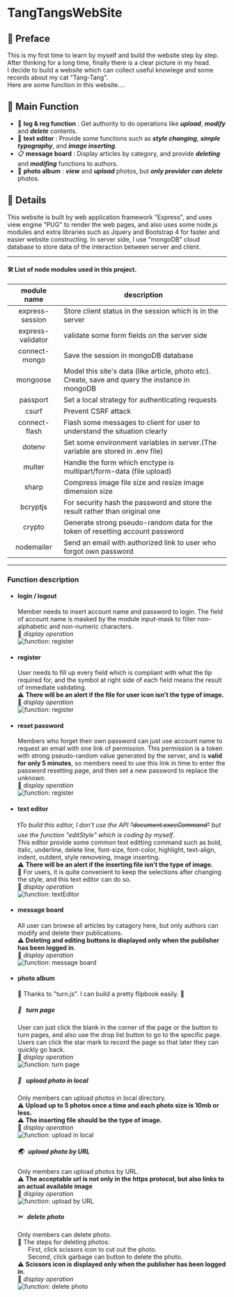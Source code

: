 # TangTangsWebSite
## 📜 Preface
This is my first time to learn by myself and build the website step by step.  
After thinking for a long time, finally there is a clear picture in my head.  
I decide to build a website which can collect useful knowlege and some records about my cat "Tang-Tang".  
Here are some function in this website....  

## 📜 Main Function
* 🔐 **log & reg function** : Get authority to do operations like _**upload**_, _**modify**_ and _**delete**_ contents.
* 📝 **text editor** : Provide some functions such as _**style changing**_, _**simple typography**_, and _**image inserting**_.
* 📋 **message board** :  Display articles by category, and provide _**deleting**_ and _**modifing**_ functions to authors.
* 📕 **photo album** : _**view**_ and _**upload**_ photos, but _**only provider can delete**_ photos.

## 📜 Details
This website is built by web application framework "Express", and uses view engine "PUG" to render the web pages, and also uses some node.js modules and extra libraries such as Jquery and Bootstrap 4 for faster and easier website constructing. 
In server side, I use "mongoDB" cloud database to store data of the interaction between server and client.
* * *
#### 🛠  List of node modules used in this project.
module name | description
 :-: | - 
express-session | Store client status in the session which is in the server
express-validator | validate some form fields on the server side 
connect-mongo | Save the session in mongoDB database 
mongoose | Model this site's data (like article, photo etc). Create, save and query the instance in mongoDB
passport | Set a local strategy for authenticating requests
csurf | Prevent CSRF attack
connect-flash | Flash some messages to client for user to understand the situation clearly
dotenv | Set some environment variables in server.(The variable are stored in .env file)
multer | Handle the form which enctype is multipart/form-data (file upload)
sharp | Compress image file size and resize image dimension size
bcryptjs | For security hash the password and store the result rather than original one
crypto | Generate strong pseudo-random data for the token of resetting account password
nodemailer | Send an email with authorized link to user who forgot own password

* * *
### Function description
- #### login / logout
  Member needs to insert account name and password to login. The field of account name is masked by the module input-mask to filter non-alphabetic and non-numeric characters.\
  💠 *display operation*\
  ![function: register](https://i.imgur.com/x3DuquT.gif)

- #### register
  User needs to fill up every field which is compliant with what the tip required for, and the symbol at right side of each field means the result of immediate validating.\
  ⚠️ **There will be an alert if the file for user icon isn't the type of image.**\
  💠 *display operation*\
  ![function: register](https://i.imgur.com/d67Jt9p.gif)

- #### reset password
  Members who forget their own password can just use account name to request an email with one link of permission. This permission is a token with strong pseudo-random value generated by the server, and is **valid for only 5 minutes**, so members need to use this link in time to enter the password resetting page, and then set a new password to replace the unknown.\
  💠 *display operation*\
  ![function: register](https://i.imgur.com/W0hw702.gif)

- #### text editor
  ❗*To build this editor, I don't use the API ~~"document.execCommand"~~ but use the function "editStyle" which is coding by myself*.\
  This editor provide some common text editting command such as bold, italic, underline, delete line, font-size, font-color, highlight, text-align, indent, outdent, style removeing, image inserting.\
  ⚠️ **There will be an alert if the inserting file isn't the type of image.**\
  🙂 For users, it is quite convenient to keep the selections after changing the style, and this text editor can do so.\
  💠 *display operation*\
  ![function: textEditor](https://i.imgur.com/qyl00GP.gif)

- #### message board
  All user can browse all articles by catagory here, but only authors can modify and delete their publications.\
  ⚠️ **Deleting and editing buttons is displayed only when the publisher has been logged in**.\
  💠 *display operation*\
  ![function: message board](https://i.imgur.com/hIWefu4.gif)

- #### photo album
  🙂 Thanks to "turn.js".  I can build a pretty flipbook easily. 🙂

  ##### 📖 &nbsp; turn page
  User can just click the blank in the corner of the page or the button to turn pages, and also use the drop list button to go to the specific page.\
  Users can click the star mark to record the page so that later they can quickly go back.\
  💠 *display operation*\
  ![function: turn page](https://i.imgur.com/gTS8KMA.gif)

  ##### 📂 &nbsp; upload photo in local
  Only members can upload photos in local directory.\
  ⚠️ **Upload up to 5 photos once a time and each photo size is 10mb or less.**\
  ⚠️ **The inserting file should be the type of image.**\
  💠 *display operation*\
  ![function: upload in local](https://i.imgur.com/QijTFfF.gif)
  
  ##### 🌏 &nbsp; upload photo by URL
  Only members can upload photos by URL.\
  ⚠️ **The acceptable url is not only in the https protocol, but also links to an actual available image**\
  💠 *display operation*\
  ![function: upload by URL](https://i.imgur.com/NQbvIiZ.gif)
  
  ##### ✂ &nbsp; delete photo
  Only members can delete photo.\
  🔶 The steps for deleting photos:\
  &nbsp;&nbsp;&nbsp;&nbsp;&nbsp; First, click scissors icon to cut out the photo.\
  &nbsp;&nbsp;&nbsp;&nbsp;&nbsp; Second, click garbage can button to delete the photo.\
  ⚠️ **Scissors icon is displayed only when the publisher has been logged in**.\
  💠 *display operation*\
  ![function: delete photo](https://i.imgur.com/77EAlFS.gif)